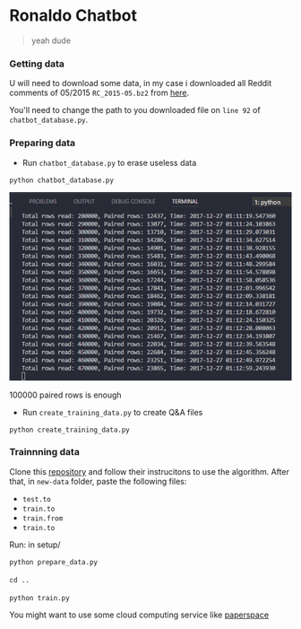 # Ronaldo Chatbot

> yeah dude

### Getting data
U will need to download some data, in my case i downloaded all Reddit comments of 05/2015 `RC_2015-05.bz2` from [here](http://files.pushshift.io/reddit/comments/).

You'll need to change the path to you downloaded file on `line 92` of `chatbot_database.py`.


### Preparing data
* Run `chatbot_database.py` to erase useless data
```
python chatbot_database.py
```
![creating database](/screenshots/create_database.png "Creating database")

100000 paired rows is enough

* Run `create_training_data.py` to create Q&A files
```
python create_training_data.py
```

### Trainnning data

Clone this [repository](https://github.com/daniel-kukiela/nmt-chatbot) and follow their instrucitons to use the algorithm. After that, in `new-data` folder, paste the following files:
* `test.to`
* `train.to`
* `train.from`
* `train.to`

Run:
in setup/
```
python prepare_data.py

cd ..

python train.py

```

You might want to use some cloud computing service like [paperspace](https://www.paperspace.com/)